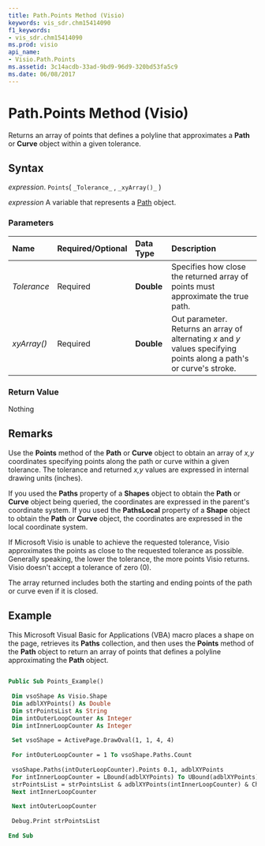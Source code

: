 ```yaml
---
title: Path.Points Method (Visio)
keywords: vis_sdr.chm15414090
f1_keywords:
- vis_sdr.chm15414090
ms.prod: visio
api_name:
- Visio.Path.Points
ms.assetid: 3c14acdb-33ad-9bd9-96d9-320bd53fa5c9
ms.date: 06/08/2017
---
```



# Path.Points Method (Visio)

Returns an array of points that defines a polyline that approximates a  **Path** or **Curve** object within a given tolerance.


## Syntax

 _expression_. `Points`( `_Tolerance_` , `_xyArray()_` )

 _expression_ A variable that represents a [Path](./Visio.Path.md) object.


### Parameters



|**Name**|**Required/Optional**|**Data Type**|**Description**|
|:-----|:-----|:-----|:-----|
| _Tolerance_|Required| **Double**|Specifies how close the returned array of points must approximate the true path.|
| _xyArray()_|Required| **Double**|Out parameter. Returns an array of alternating  _x_ and _y_ values specifying points along a path's or curve's stroke.|

### Return Value

Nothing


## Remarks

Use the  **Points** method of the **Path** or **Curve** object to obtain an array of _x,y_ coordinates specifying points along the path or curve within a given tolerance. The tolerance and returned _x,y_ values are expressed in internal drawing units (inches).

If you used the  **Paths** property of a **Shapes** object to obtain the **Path** or **Curve** object being queried, the coordinates are expressed in the parent's coordinate system. If you used the **PathsLocal** property of a **Shape** object to obtain the **Path** or **Curve** object, the coordinates are expressed in the local coordinate system.

If Microsoft Visio is unable to achieve the requested tolerance, Visio approximates the points as close to the requested tolerance as possible. Generally speaking, the lower the tolerance, the more points Visio returns. Visio doesn't accept a tolerance of zero (0).

The array returned includes both the starting and ending points of the path or curve even if it is closed.


## Example

This Microsoft Visual Basic for Applications (VBA) macro places a shape on the page, retrieves its  **Paths** collection, and then uses the **Points** method of the **Path** object to return an array of points that defines a polyline approximating the **Path** object.


```vb
 
Public Sub Points_Example() 
 
 Dim vsoShape As Visio.Shape 
 Dim adblXYPoints() As Double 
 Dim strPointsList As String 
 Dim intOuterLoopCounter As Integer 
 Dim intInnerLoopCounter As Integer 
 
 Set vsoShape = ActivePage.DrawOval(1, 1, 4, 4) 
 
 For intOuterLoopCounter = 1 To vsoShape.Paths.Count 
 
 vsoShape.Paths(intOuterLoopCounter).Points 0.1, adblXYPoints 
 For intInnerLoopCounter = LBound(adblXYPoints) To UBound(adblXYPoints) 
 strPointsList = strPointsList & adblXYPoints(intInnerLoopCounter) & Chr(10) 
 Next intInnerLoopCounter 
 
 Next intOuterLoopCounter 
 
 Debug.Print strPointsList 
 
End Sub
```



